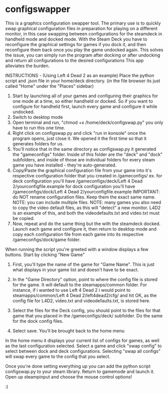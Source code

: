 # configswapper

This is a graphics configuration swapper tool. The primary use is to quickly swap graphical configuration files in preparation for playing on a different monitor, in this case swapping between configurations for the steamdeck in handheld mode and docked mode. With the Steam Deck you have to reconfigure the graphical settings for games if you dock it, and then reconfigure them back once you play the game undocked again. This solves the issue, you can simply run the program after docking or after undocking and return all configurations to the desired configurations
This app alleviates the burden.

INSTRUCTIONS -
(Using Left 4 Dead 2 as an example)
Place the python script and .json file in your home/deck directory. (in the file browser its just called "Home" under the "Places" sidebar)
1. Start by launching all of your games and configuring their graphics for one mode at a time, so either handheld or docked. So if you want to configure for handheld first, launch every game and configure it while undocked.
2. Switch to desktop mode
3. Open terminal and run, "chmod +x /home/deck/configswap.py" you only have to run this one time. 
4. Right click on configswap.py and click "run in konsole" once the program opens, just close it. We opened it the first time so that it generates folders for us.
5. You'll notice that in the same directory as configswap.py it generated the "gameconfigs" folder. Inside of this folder are the "deck" and "dock" subfolders, and inside of those are individual folders for every steam game you have installed - they're auto-generated.
6. Copy/Paste the graphical configuration file from your game into it's respective configuration folder that you created in /gameconfigs/
  ex. for deck configuration you'll have /gameconfigs/deck/Left 4 Dead 2/yourconfigfile.example
      for dock configuration you'll have /gameconfigs/dock/Left 4 Dead 2/yourconfigfile.example
   IMPORTANT: do NOT rename configuration files. Keep them the exact same name.
   NOTE: you can include multiple files.
   NOTE: many games you also need to copy the video default files, as this will "detect" a new monitor. L4D2 is an example of this, and both the videodefaults.txt and video.txt must be copied.
9. Now, repeat and do the same thing but the with the steamdeck docked. Launch each game and configure it, then return to desktop mode and copy each configuration file from each game into its respective /gameconfigs/dock/game folder.


When running the script you're greeted with a window displays a few buttons. Start by clicking "New Game"

1. First, you'll type the name of the game for "Game Name". This is just what displays in your game list and doesn't have to be exact.

2. In the "Game Directory" option, point to where the config file is stored for the game. It will default to the steamapps/common folder.
  For instance, if i wanted to use Left 4 Dead 2 i would point to steamapps/common/Left 4 Dead 2/left4dead2/cfg/ and hit OK, as the config file for L4D2, video.txt and videodefaults.txt, is stored here. 

3. Select the files for the Deck config, you should point to the files for that game that you placed in the /gameconfigs/deck/ subfolder. Do the same for the dock config files.

4. Select save. You'll be brought back to the home menu

In the home menu it displays your current list of configs for games, as well as the last configuration selected.
Select a game and click "swap config" to select between dock and deck configurations.
Selecting "swap all configs" will swap every game to the config that you select.

Once you're done setting everything up you can add the python script configswap.py to your steam library. Return to gamemode and launch it. Open up steampinput and choose the mouse control options!

:)



